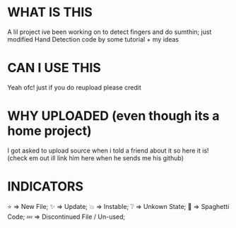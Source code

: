 # WHAT IS THIS

A lil project ive been working on to detect fingers and do sumthin; 
just modified Hand Detection code by some tutorial + my ideas


# CAN I USE THIS

Yeah ofc! just if you do reupload please credit


# WHY UPLOADED (even though its a home project)

I got asked to upload source when i told a friend about it so here it is! (check em out ill link him here when he sends me his github)


# INDICATORS

⭐ => New File;
✨ => Update;
💥 => Instable; 
❔ => Unkown State;
🍝 => Spaghetti Code;
💤 => Discontinued File / Un-used;

